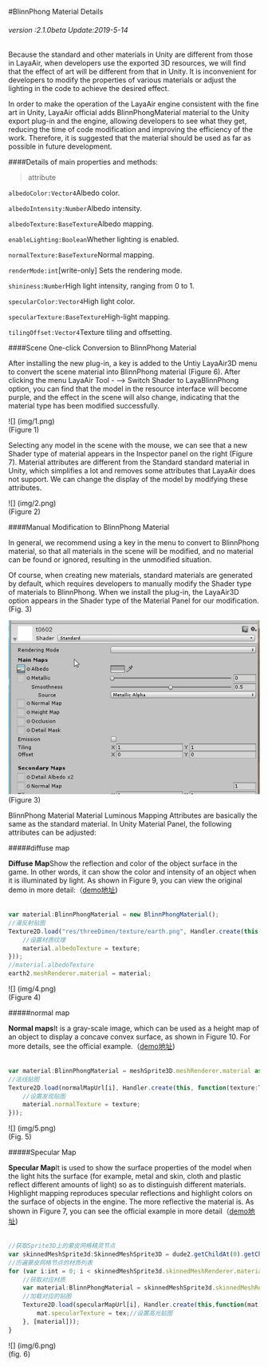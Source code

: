 #BlinnPhong Material Details

###### *version :2.1.0beta   Update:2019-5-14*

Because the standard and other materials in Unity are different from those in LayaAir, when developers use the exported 3D resources, we will find that the effect of art will be different from that in Unity. It is inconvenient for developers to modify the properties of various materials or adjust the lighting in the code to achieve the desired effect.

In order to make the operation of the LayaAir engine consistent with the fine art in Unity, LayaAir official adds BlinnPhongMaterial material to the Unity export plug-in and the engine, allowing developers to see what they get, reducing the time of code modification and improving the efficiency of the work. Therefore, it is suggested that the material should be used as far as possible in future development.

####Details of main properties and methods:

> attribute

`albedoColor:Vector4`Albedo color.

`albedoIntensity:Number`Albedo intensity.

`albedoTexture:BaseTexture`Albedo mapping.

`enableLighting:Boolean`Whether lighting is enabled.

`normalTexture:BaseTexture`Normal mapping.

`renderMode:int`[write-only] Sets the rendering mode.

`shininess:Number`High light intensity, ranging from 0 to 1.

`specularColor:Vector4`High light color.

`specularTexture:BaseTexture`High-light mapping.

`tilingOffset:Vector4`Texture tiling and offsetting.



####Scene One-click Conversion to BlinnPhong Material

After installing the new plug-in, a key is added to the Untiy LayaAir3D menu to convert the scene material into BlinnPhong material (Figure 6). After clicking the menu LayaAir Tool - --> Switch Shader to LayaBlinnPhong option, you can find that the model in the resource interface will become purple, and the effect in the scene will also change, indicating that the material type has been modified successfully.

![] (img/1.png)<br> (Figure 1)

Selecting any model in the scene with the mouse, we can see that a new Shader type of material appears in the Inspector panel on the right (Figure 7). Material attributes are different from the Standard standard material in Unity, which simplifies a lot and removes some attributes that LayaAir does not support. We can change the display of the model by modifying these attributes.

![] (img/2.png)<br> (Figure 2)

####Manual Modification to BlinnPhong Material

In general, we recommend using a key in the menu to convert to BlinnPhong material, so that all materials in the scene will be modified, and no material can be found or ignored, resulting in the unmodified situation.

Of course, when creating new materials, standard materials are generated by default, which requires developers to manually modify the Shader type of materials to BlinnPhong. When we install the plug-in, the LayaAir3D option appears in the Shader type of the Material Panel for our modification. (Fig. 3)

![图片3](img/3.gif)<br> (Figure 3)

BlinnPhong Material Material Luminous Mapping Attributes are basically the same as the standard material. In Unity Material Panel, the following attributes can be adjusted:

#####diffuse map

**Diffuse Map**Show the reflection and color of the object surface in the game. In other words, it can show the color and intensity of an object when it is illuminated by light. As shown in Figure 9, you can view the original demo in more detail:（[demo地址](http://localhost/LayaAir2_Auto/%3Chttps://layaair.ldc.layabox.com/demo2/?language=ch&category=3d&group=Material&name=BlinnPhong_DiffuseMap%3E))


```typescript

var material:BlinnPhongMaterial = new BlinnPhongMaterial();
//漫反射贴图
Texture2D.load("res/threeDimen/texture/earth.png", Handler.create(this, function(texture:Texture2D):void {
    //设置材质纹理
	material.albedoTexture = texture;
}));
//material.albedoTexture
earth2.meshRenderer.material = material;
```


![] (img/4.png)<br> (Figure 4)

#####normal map

**Normal maps**It is a gray-scale image, which can be used as a height map of an object to display a concave convex surface, as shown in Figure 10. For more details, see the official example.（[demo地址](http://localhost/LayaAir2_Auto/%3Chttps://layaair.ldc.layabox.com/demo2/?language=ch&category=3d&group=Material&name=BlinnPhong_NormalMap%3E))


```typescript

var material:BlinnPhongMaterial = meshSprite3D.meshRenderer.material as BlinnPhongMaterial;
//法线贴图
Texture2D.load(normalMapUrl[i], Handler.create(this, function(texture:Texture2D):void {
    //设置发现贴图
    material.normalTexture = texture;
}));
```


![] (img/5.png)<br> (Fig. 5)

#####Specular Map

**Specular Map**It is used to show the surface properties of the model when the light hits the surface (for example, metal and skin, cloth and plastic reflect different amounts of light) so as to distinguish different materials. Highlight mapping reproduces specular reflections and highlight colors on the surface of objects in the engine. The more reflective the material is. As shown in Figure 7, you can see the official example in more detail（[demo地址](http://localhost/LayaAir2_Auto/%3Chttps://layaair.ldc.layabox.com/demo2/?language=ch&category=3d&group=Material&name=BlinnPhong_SpecularMap%3E))


```typescript

//获取Sprite3D上的蒙皮网格精灵节点
var skinnedMeshSprite3d:SkinnedMeshSprite3D = dude2.getChildAt(0).getChildAt(0) as SkinnedMeshSprite3D;
//历遍蒙皮网格节点的材质列表
for (var i:int = 0; i < skinnedMeshSprite3d.skinnedMeshRenderer.materials.length; i++) {
    //获取对应材质
    var material:BlinnPhongMaterial = skinnedMeshSprite3d.skinnedMeshRenderer.materials[i] as BlinnPhongMaterial;
    //加载对应的贴图
	Texture2D.load(specularMapUrl[i], Handler.create(this,function(mat:BlinnPhongMaterial, tex:Texture2D):void {
        mat.specularTexture = tex;//设置高光贴图
    }, [material]));
}
```


![] (img/6.png)<br> (fig. 6)
